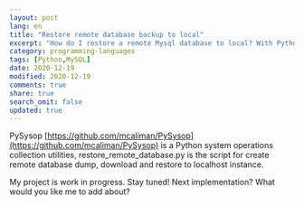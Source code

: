 ```yaml
---
layout: post
lang: en
title: "Restore remote database backup to local"
excerpt: "How do I restore a remote Mysql database to local? With Python script!"
category: programming-languages
tags: [Python,MySQL]
date: 2020-12-19
modified: 2020-12-19
comments: true
share: true
search_omit: false
updated: true
---
```


PySysop [https://github.com/mcaliman/PySysop](https://github.com/mcaliman/PySysop) is a Python system operations collection utilities, restore_remote_database.py is the script for create remote database dump, download and restore to localhost instance.

My project is work in progress. Stay tuned! Next implementation? What would you like me to add about?
